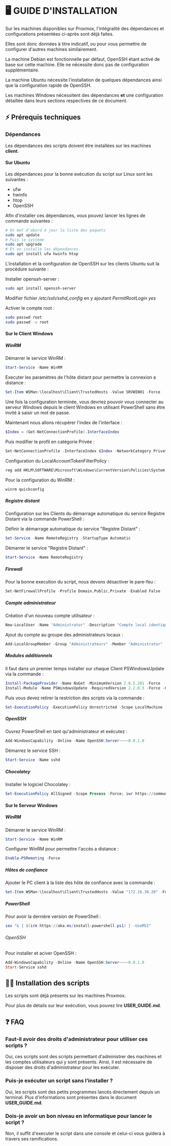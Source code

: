 # 🖥️ GUIDE D'INSTALLATION

Sur les machines disponibles sur Proxmox, l'intégralité des dépendances et configurations présentées ci-après sont déjà faites.

Elles sont donc données à titre indicatif, ou pour vous permettre de configurer d'autres machines similairement.

La machine Debian est fonctionnelle par défaut, OpenSSH étant activé de base sur cette machine. Elle ne nécessite donc pas de configuration supplémentaire.

La machine Ubuntu nécessite l'installation de quelques dépendances ainsi que la configuration rapide de OpenSSH.

Les machines Windows nécessitent des dépendances **et** une configuration détaillée dans leurs sections respectives de ce document.

## ⚡ Prérequis techniques

### Dépendances

Les dépendances des scripts doivent être installées sur les machines **client**. 

#### Sur Ubuntu

Les dépendances pour la bonne exécution du script sur Linux sont les suivantes :
* ufw
* hwinfo
* htop
* OpenSSH

Afin d'installer ces dépendances, vous pouvez lancer les lignes de commande suivantes :

```bash
# On met d'abord à jour la liste des paquets
sudo apt update
# Puis le système
sudo apt upgrade
# Et on installe les dépendances
sudo apt install ufw hwinfo htop
```

L'installation et la configuration de OpenSSH sur les clients Ubuntu suit la procédure suivante :

Installer openssh-server : 

```bash
sudo apt install openssh-server
```

Modifier fichier */etc/ssh/sshd_config* en y ajoutant *PermitRootLogin yes*

Activer le compte root :

```bash
sudo passwd root
sudo passwd -u root
```

#### Sur le Client Windows

##### WinRM

Démarrer le service WinRM :
```PowerShell
Start-Service -Name WinRM
```

Executer les paramètres de l'hôte distant pour permettre la connexion a distance : 
```PowerShell
Set-Item WSMan:\localhost\Client\TrustedHosts -Value SRVWIN01 -Force
```

Une fois la configuration terminée, vous devriez pouvoir vous connecter au serveur Windows depuis le client Windows en utilisant PowerShell sans être invité à saisir un mot de passe.

Maintenant nous allons récupérer l'index de l'interface :
```PowerShell
$Index = (Get-NetConnectionProfile).InterfaceIndex
```

Puis modifier le profil en catégorie Privée :
```PowerShell
Set-NetConnectionProfile -InterfaceIndex $Index -NetworkCategory Private
```

Configuration du LocalAccountTokenFilterPolicy :
```PowerShell
reg add HKLM\SOFTWARE\Microsoft\Windows\CurrentVersion\Policies\System /v LocalAccountTokenFilterPolicy /t REG_DWORD /d 1 /f
```

Pour la configuration du WinRM :
```PowerShell
winrm quickconfig
```

##### Registre distant 

Configuration sur les Clients du démarrage automatique du service Registre Distant via la commande PowerShell :

Définir le démarrage automatique du service "Registre Distant" :
```PowerShell
Set-Service -Name RemoteRegistry -StartupType Automatic
```

Démarrer le service "Registre Distant" :
```PowerShell
Start-Service -Name RemoteRegistry
```

##### Firewall 

Pour la bonne execution du script, nous devons désactiver le pare-feu :
```PowerShell
Set-NetFirewallProfile -Profile Domain,Public,Private -Enabled False
```

##### Compte administrateur

Création d'un nouveau compte utilisateur :
```PowerShell
New-LocalUser -Name "Administrator" -Description "Compte local identique au compte du domaine" -Password (ConvertTo-SecureString "Azerty1*" -AsPlainText -Force) -FullName "Administrator" -PasswordNeverExpires -UserMayNotChangePassword
```
Ajout du compte au groupe des administrateurs locaux :
```PowerShell
Add-LocalGroupMember -Group "Administrateurs" -Member "Administrator"
```

##### Modules additionnels

Il faut dans un premier temps installer sur chaque Client PSWindowsUpdate via la
commande :
```PowerShell
Install-PackageProvider -Name NuGet -MinimumVersion 2.8.5.201 -Force
Install-Module -Name PSWindowsUpdate -RequiredVersion 2.2.0.3 -Force -Confirm:$false
```
Puis vous devez retirer la restriction des scripts via la commande :
```PowerShell
Set-ExecutionPolicy -ExecutionPolicy Unrestricted -Scope LocalMachine -Force
```

##### OpenSSH

Ouvrez PowerShell en tant qu'administrateur et exécutez :
```PowerShell
Add-WindowsCapability -Online -Name OpenSSH.Server~~~~0.0.1.0
```

Démarrez le service SSH :
```PowerShell
Start-Service -Name sshd
```

##### Chocolatey

Installer le logiciel Chocolatey :
```PowerShell
Set-ExecutionPolicy AllSigned -Scope Process -Force; iwr https://community.chocolatey.org/install.ps1 -UseBasicParsing | iex
```

#### Sur le Serveur Windows

##### WinRM

Démarrer le service WinRM :
```PowerShell
Start-Service -Name WinRM
```

Configurer WinRM pour permettre l'accès a distance :
```PowerShell
Enable-PSRemoting -Force
```

##### Hôtes de confiance 

Ajouter le PC client à la liste des hôte de confiance avec la commande :

```PowerShell
Set-Item WSMan:\localhost\Client\TrustedHosts -Value "172.16.30.20" -Force
```

##### PowerShell

Pour avoir la dernière version de PowerShell :

```PowerShell
iex "& { $(irm https://aka.ms/install-powershell.ps1) } -UseMSI"
```

###### OpenSSH

Pour installer et aciver OpenSSH :

```PowerShell
Add-WindowsCapability -Online -Name OpenSSH.Server~~~~0.0.1.0
Start-Service sshd
```

## 👨‍💻 Installation des scripts

Les scripts sont déjà présents sur les machines Proxmox.

Pour plus de détails sur leur exécution, vous pouvez lire **USER_GUIDE.md**.

## ❓ FAQ

### Faut-il avoir des droits d'administrateur pour utiliser ces scripts ?

Oui, ces scripts sont des scripts permettant d'administrer des machines et les comptes utilisateurs qui y sont présents. Ainsi, il est nécessaire de disposer des droits d'administrateur pour les exécuter.

### Puis-je exécuter un script sans l’installer ?

Oui, les scripts sont des petits programmes lancés directement depuis un terminal. Plus d'informations sont présentes dans le document **USER_GUIDE.md**.

### Dois-je avoir un bon niveau en informatique pour lancer le script ?

Non, il suffit d'executer le script dans une console et celui-ci vous guidera à travers ses ramifications.